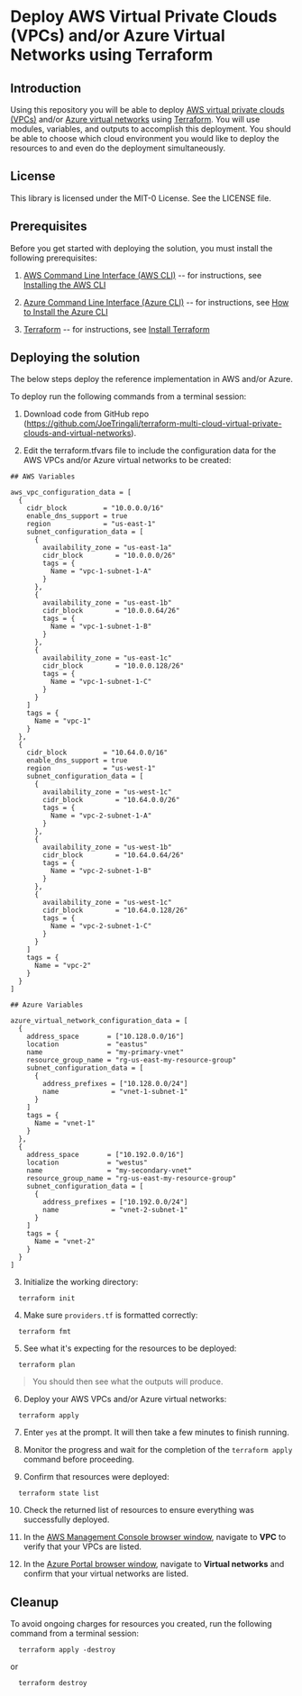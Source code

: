 # Deploy AWS Virtual Private Clouds (VPCs) and/or Azure Virtual Networks using Terraform

## Introduction

Using this repository you will be able to deploy [AWS virtual private clouds (VPCs)](https://docs.aws.amazon.com/vpc/?icmpid=docs_homepage_featuredsvcs) and/or [Azure virtual networks](https://learn.microsoft.com/en-us/azure/virtual-network/) using [Terraform](https://developer.hashicorp.com/terraform/docs). You will use modules, variables, and outputs to accomplish this deployment. You should be able to choose which cloud environment you would like to deploy the resources to and even do the deployment simultaneously.

## License

This library is licensed under the MIT-0 License. See the LICENSE file.

## Prerequisites

Before you get started with deploying the solution, you must install the
following prerequisites:

1.  [AWS Command Line Interface (AWS CLI)](https://aws.amazon.com/cli/)
    -- for instructions, see [Installing the AWS
    CLI](https://docs.aws.amazon.com/cli/latest/userguide/cli-chap-install.html)

1. [Azure Command Line Interface (Azure CLI)](https://learn.microsoft.com/en-us/cli/azure/) 
    -- for instructions, see [How to Install the Azure 
    CLI](https://learn.microsoft.com/en-us/cli/azure/install-azure-cli)

1.  [Terraform](https://developer.hashicorp.com/terraform/docs)
    -- for instructions, see [Install Terraform](https://developer.hashicorp.com/terraform/tutorials/aws-get-started/install-cli)

## Deploying the solution

The below steps deploy the reference implementation in AWS and/or Azure.

To deploy run the following commands from a
terminal session:

1.  Download code from GitHub repo
    (<https://github.com/JoeTringali/terraform-multi-cloud-virtual-private-clouds-and-virtual-networks>).

2.  Edit the terraform.tfvars file to include the configuration data for the AWS VPCs and/or Azure virtual networks to be created:

```
## AWS Variables

aws_vpc_configuration_data = [
  {
    cidr_block         = "10.0.0.0/16"
    enable_dns_support = true
    region             = "us-east-1"
    subnet_configuration_data = [
      {
        availability_zone = "us-east-1a"
        cidr_block        = "10.0.0.0/26"
        tags = {
          Name = "vpc-1-subnet-1-A"
        }
      },
      {
        availability_zone = "us-east-1b"
        cidr_block        = "10.0.0.64/26"
        tags = {
          Name = "vpc-1-subnet-1-B"
        }
      },
      {
        availability_zone = "us-east-1c"
        cidr_block        = "10.0.0.128/26"
        tags = {
          Name = "vpc-1-subnet-1-C"
        }
      }
    ]
    tags = {
      Name = "vpc-1"
    }
  },
  {
    cidr_block         = "10.64.0.0/16"
    enable_dns_support = true
    region             = "us-west-1"
    subnet_configuration_data = [
      {
        availability_zone = "us-west-1c"
        cidr_block        = "10.64.0.0/26"
        tags = {
          Name = "vpc-2-subnet-1-A"
        }
      },
      {
        availability_zone = "us-west-1b"
        cidr_block        = "10.64.0.64/26"
        tags = {
          Name = "vpc-2-subnet-1-B"
        }
      },
      {
        availability_zone = "us-west-1c"
        cidr_block        = "10.64.0.128/26"
        tags = {
          Name = "vpc-2-subnet-1-C"
        }
      }
    ]
    tags = {
      Name = "vpc-2"
    }
  }
]

## Azure Variables

azure_virtual_network_configuration_data = [
  {
    address_space       = ["10.128.0.0/16"]
    location            = "eastus"
    name                = "my-primary-vnet"
    resource_group_name = "rg-us-east-my-resource-group"
    subnet_configuration_data = [
      {
        address_prefixes = ["10.128.0.0/24"]
        name             = "vnet-1-subnet-1"
      }
    ]
    tags = {
      Name = "vnet-1"
    }
  },
  {
    address_space       = ["10.192.0.0/16"]
    location            = "westus"
    name                = "my-secondary-vnet"
    resource_group_name = "rg-us-east-my-resource-group"
    subnet_configuration_data = [
      {
        address_prefixes = ["10.192.0.0/24"]
        name             = "vnet-2-subnet-1"
      }
    ]
    tags = {
      Name = "vnet-2"
    }
  }
]
```

3. Initialize the working directory:

```
  terraform init
```

4.  Make sure `providers.tf` is formatted correctly:

```
  terraform fmt
```

5. See what it's expecting for the resources to be deployed:

```
  terraform plan
```
> You should then see what the outputs will produce.

6.  Deploy your AWS VPCs and/or Azure virtual networks:

```
  terraform apply
```

7. Enter `yes` at the prompt. It will then take a few minutes to finish running.

8. Monitor the progress and wait for the completion of the ```terraform apply``` command before
proceeding.

9. Confirm that resources were deployed:

```
  terraform state list
```

10. Check the returned list of resources to ensure everything was successfully deployed.

11. In the [AWS Management Console browser window](https://aws.amazon.com/console/), navigate to **VPC** to verify that your VPCs are listed.

12. In the [Azure Portal browser window](https://portal.azure.com/#home), navigate to **Virtual networks** and confirm that your virtual networks are listed.

## Cleanup

To avoid ongoing charges for resources you created, run the following command from a
terminal session:

```
  terraform apply -destroy 
```

or 

```
  terraform destroy
```
